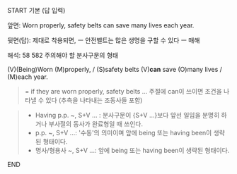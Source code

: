 START
기본 (답 입력)

앞면:
Worn properly, safety belts can save many lives each year.


뒷면(답):
제대로 착용되면, ㅡ 안전벨트는 많은 생명을 구할 수 있다 ㅡ 매해


해석:
58 582 주의해야 할 분사구문의 형태

(V)(Being)Worn (M)properly, / (S)safety belts (V)**can** save (O)many lives / (M)each year.

> = if they are worn properly, safety belts ...
> 주절에 can이 쓰이면 조건을 나타낼 수 있다 (추측을 나타내는 조동사들 포함)

> - Having p.p. ~, S+V ... : 분사구문이 {S+V ...}보다 앞선 일임을 분명히 하거나 부사절의 동사가 완료형일 때 쓰인다.
> - p.p. ~, S+V ...: '수동'의 의미이며 앞에 being 또는 having been이 생략된 형태이다.
> - 명사/형용사 ~, S+V ...: 앞에 being 또는 having been이 생략된 형태이다.
<!--ID: 1695431014912-->
END